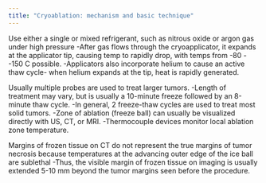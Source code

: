 ```yaml
---
title: "Cryoablation: mechanism and basic technique"
---
```

Use either a single or mixed refrigerant, such as nitrous oxide or argon gas under high pressure
-After gas flows through the cryoapplicator, it expands at the applicator tip, causing temp to rapidly drop, with temps from -80 - -150 C possible.
-Applicators also incorporate helium to cause an active thaw cycle- when helium expands at the tip, heat is rapidly generated.

Usually multiple probes are used to treat larger tumors.
-Length of treatment may vary, but is usually a 10-minute freeze followed by an 8-minute thaw cycle.
-In general, 2 freeze-thaw cycles are used to treat most solid tumors.
-Zone of ablation (freeze ball) can usually be visualized directly with US, CT, or MRI.
-Thermocouple devices monitor local ablation zone temperature.

Margins of frozen tissue on CT do not represent the true margins of tumor necrosis because temperatures at the advancing outer edge of the ice ball are sublethal
-Thus, the visible margin of frozen tissue on imaging is usually extended 5-10 mm beyond the tumor margins seen before the procedure.

